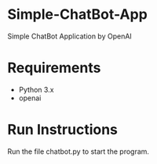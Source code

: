 # Simple-ChatBot-App
Simple ChatBot Application by OpenAI

# Requirements
- Python 3.x
- openai

# Run Instructions
Run the file chatbot.py to start the program.
